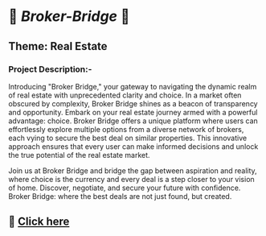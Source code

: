 # :beginner: ***Broker-Bridge*** :beginner:

## Theme: Real Estate ##

### Project Description:- ###

Introducing "Broker Bridge," your gateway to navigating the dynamic realm of real estate with unprecedented clarity and choice. In a market often obscured by complexity, Broker Bridge shines as a beacon of transparency and opportunity. Embark on your real estate journey armed with a powerful advantage: choice. Broker Bridge offers a unique platform where users can effortlessly explore multiple options from a diverse network of brokers, each vying to secure the best deal on similar properties. This innovative approach ensures that every user can make informed decisions and unlock the true potential of the real estate market.

Join us at Broker Bridge and bridge the gap between aspiration and reality, where choice is the currency and every deal is a step closer to your vision of home. Discover, negotiate, and secure your future with confidence. Broker Bridge: where the best deals are not just found, but created.

## :maple_leaf: [Click here](https://prayag9.github.io/Broker-Bridge/)
